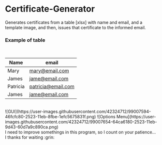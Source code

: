 # Certificate-Generator
Generates certificates from a table [xlsx] with name and email, and a template image, and then, issues that certificate to the informed email.
<br/>
### Example of table
<br/>


| Name | email  |
|  --- | --- |
| Mary  | mary@email.com  |
| James | jame@email.com  |
| Patricia  | patricia@email.com  |
| James | jame@email.com|

<br/>
![GUI](https://user-images.githubusercontent.com/42324712/99007594-46fcfc80-2523-11eb-8fbe-1efc5675831f.png)
![Options Menu](https://user-images.githubusercontent.com/42324712/99007654-64ca6180-2523-11eb-9d43-60d7a9c890ca.png)


<br/>
I need to improve somethings in this program, so I count on your patience... I thanks for waiting :grin:

